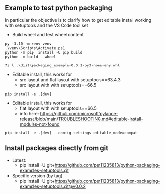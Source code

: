 ## Example to test python packaging

In particular the objective is to clarify how to get editable install working with setuptools and the VS Code tool set

* Build wheel and test wheel content
```
py -3.10 -m venv venv
.\venv\Scripts\Activate.ps1
python -m pip  install -U pip build
python -m build --wheel

7z l .\dist\packaging_example-0.0.1-py3-none-any.whl
```

* Editable install, this works for
    * src layout and flat layout with setuptools==63.4.3
    * src layout with with setuptools==66.5
```
pip install -e .[dev]
```

* Editable install, this works for
    * flat layout with with setuptools==66.5
    * info here: https://github.com/microsoft/pylance-release/blob/main/TROUBLESHOOTING.md#editable-install-modules-not-found
```
pip install -e .[dev] --config-settings editable_mode=compat
```

## Install packages directly from git 
* Latest:
    *  pip install -U  git+https://github.com/per11235813/python-packaging-examples-setuptools.git
* Specific version (by tag)
    * pip install -U  git+https://github.com/per11235813/python-packaging-examples-setuptools.git@v0.0.2
